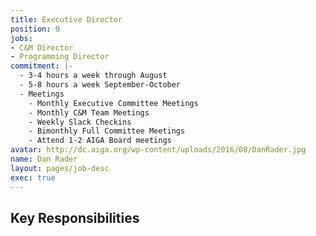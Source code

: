 ```yaml
---
title: Executive Director
position: 0
jobs:
- C&M Director
- Programming Director
commitment: |-
  - 3-4 hours a week through August
  - 5-8 hours a week September-October
  - Meetings
    - Monthly Executive Committee Meetings
    - Monthly C&M Team Meetings
    - Weekly Slack Checkins
    - Bimonthly Full Committee Meetings
    - Attend 1-2 AIGA Board meetings
avatar: http://dc.aiga.org/wp-content/uploads/2016/08/DanRader.jpg
name: Dan Rader
layout: pages/job-desc
exec: true
---
```


## Key Responsibilities
